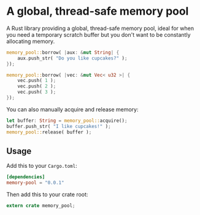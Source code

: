 # A global, thread-safe memory pool

A Rust library providing a global, thread-safe memory pool,
ideal for when you need a temporary scratch buffer but you
don't want to be constantly allocating memory.

```rust
memory_pool::borrow( |aux: &mut String| {
    aux.push_str( "Do you like cupcakes?" );
});
```

```rust
memory_pool::borrow( |vec: &mut Vec< u32 >| {
    vec.push( 1 );
    vec.push( 2 );
    vec.push( 3 );
});
```
You can also manually acquire and release memory:

```rust
let buffer: String = memory_pool::acquire();
buffer.push_str( "I like cupcakes!" );
memory_pool::release( buffer );
```

## Usage

Add this to your `Cargo.toml`:

```toml
[dependencies]
memory-pool = "0.0.1"
```

Then add this to your crate root:

```rust
extern crate memory_pool;
```

